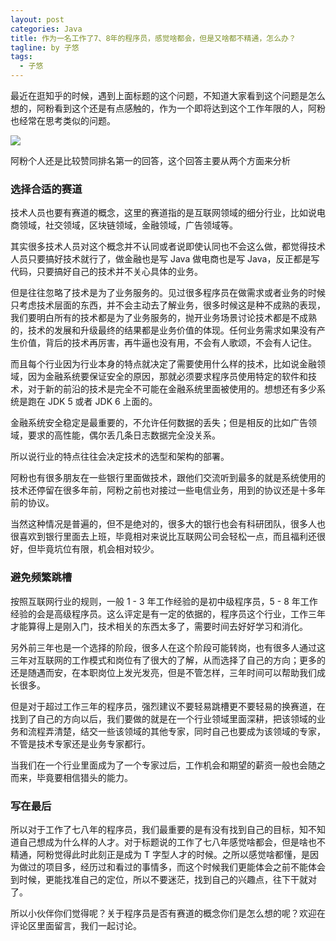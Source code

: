 ```yaml
---
layout: post
categories: Java
title: 作为一名工作了7、8年的程序员，感觉啥都会，但是又啥都不精通，怎么办？
tagline: by 子悠
tags: 
  - 子悠
---
```


最近在逛知乎的时候，遇到上面标题的这个问题，不知道大家看到这个问题是怎么想的，阿粉看到这个还是有点感触的，作为一个即将达到这个工作年限的人，阿粉也经常在思考类似的问题。

<!--more-->

![](https://tva1.sinaimg.cn/large/e6c9d24egy1h1bkml01i1j21og0ckmzi.jpg)

阿粉个人还是比较赞同排名第一的回答，这个回答主要从两个方面来分析

### 选择合适的赛道

技术人员也要有赛道的概念，这里的赛道指的是互联网领域的细分行业，比如说电商领域，社交领域，区块链领域，金融领域，广告领域等。

其实很多技术人员对这个概念并不认同或者说即使认同也不会这么做，都觉得技术人员只要搞好技术就行了，做金融也是写 Java 做电商也是写 Java，反正都是写代码，只要搞好自己的技术并不关心具体的业务。

但是往往忽略了技术是为了业务服务的。见过很多程序员在做需求或者业务的时候只考虑技术层面的东西，并不会主动去了解业务，很多时候这是种不成熟的表现，我们要明白所有的技术都是为了业务服务的，抛开业务场景讨论技术都是不成熟的，技术的发展和升级最终的结果都是业务价值的体现。任何业务需求如果没有产生价值，背后的技术再厉害，再牛逼也没有用，不会有人歌颂，不会有人记住。

而且每个行业因为行业本身的特点就决定了需要使用什么样的技术，比如说金融领域，因为金融系统要保证安全的原因，那就必须要求程序员使用特定的软件和技术，对于新的前沿的技术是完全不可能在金融系统里面被使用的。想想还有多少系统是跑在 JDK 5 或者 JDK 6 上面的。

金融系统安全稳定是最重要的，不允许任何数据的丢失；但是相反的比如广告领域，要求的高性能，偶尔丢几条日志数据完全没关系。

所以说行业的特点往往会决定技术的选型和架构的部署。

阿粉也有很多朋友在一些银行里面做技术，跟他们交流听到最多的就是系统使用的技术还停留在很多年前，阿粉之前也对接过一些电信业务，用到的协议还是十多年前的协议。

当然这种情况是普遍的，但不是绝对的，很多大的银行也会有科研团队，很多人也很喜欢到银行里面去上班，毕竟相对来说比互联网公司会轻松一点，而且福利还很好，但毕竟坑位有限，机会相对较少。

### 避免频繁跳槽

按照互联网行业的规则，一般 1 - 3 年工作经验的是初中级程序员，5 - 8 年工作经验的会是高级程序员。这么评定是有一定的依据的，程序员这个行业，工作三年才能算得上是刚入门，技术相关的东西太多了，需要时间去好好学习和消化。

另外前三年也是一个选择的阶段，很多人在这个阶段可能转岗，也有很多人通过这三年对互联网的工作模式和岗位有了很大的了解，从而选择了自己的方向；更多的还是随遇而安，在本职岗位上发光发亮，但是不管怎样，三年时间可以帮助我们成长很多。

但是对于超过工作三年的程序员，强烈建议不要轻易跳槽更不要轻易的换赛道，在找到了自己的方向以后，我们要做的就是在一个行业领域里面深耕，把该领域的业务和流程弄清楚，结交一些该领域的其他专家，同时自己也要成为该领域的专家，不管是技术专家还是业务专家都行。

当我们在一个行业里面成为了一个专家过后，工作机会和期望的薪资一般也会随之而来，毕竟要相信猎头的能力。

### 写在最后

所以对于工作了七八年的程序员，我们最重要的是有没有找到自己的目标，知不知道自己想成为什么样的人才。对于标题说的工作了七八年感觉啥都会，但是啥也不精通，阿粉觉得此时此刻正是成为 T 字型人才的时候。之所以感觉啥都懂，是因为做过的项目多，经历过和看过的事情多，而这个时候我们更能体会之前不能体会到时候，更能找准自己的定位，所以不要迷茫，找到自己的兴趣点，往下干就对了。

所以小伙伴你们觉得呢？关于程序员是否有赛道的概念你们是怎么想的呢？欢迎在评论区里面留言，我们一起讨论。



